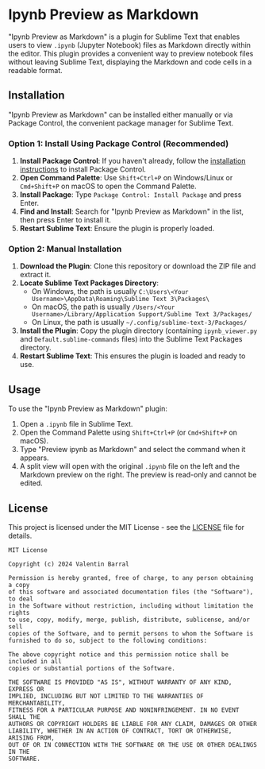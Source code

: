 
# Ipynb Preview as Markdown

"Ipynb Preview as Markdown" is a plugin for Sublime Text that enables users to view `.ipynb` (Jupyter Notebook) files as Markdown directly within the editor. This plugin provides a convenient way to preview notebook files without leaving Sublime Text, displaying the Markdown and code cells in a readable format.

## Installation

"Ipynb Preview as Markdown" can be installed either manually or via Package Control, the convenient package manager for Sublime Text.

### Option 1: Install Using Package Control (Recommended)

1. **Install Package Control**: If you haven't already, follow the [installation instructions](https://packagecontrol.io/installation) to install Package Control.
2. **Open Command Palette**: Use `Shift+Ctrl+P` on Windows/Linux or `Cmd+Shift+P` on macOS to open the Command Palette.
3. **Install Package**: Type `Package Control: Install Package` and press Enter.
4. **Find and Install**: Search for "Ipynb Preview as Markdown" in the list, then press Enter to install it.
5. **Restart Sublime Text**: Ensure the plugin is properly loaded.

### Option 2: Manual Installation

1. **Download the Plugin**: Clone this repository or download the ZIP file and extract it.
2. **Locate Sublime Text Packages Directory**:
    - On Windows, the path is usually `C:\Users\<Your Username>\AppData\Roaming\Sublime Text 3\Packages\`
    - On macOS, the path is usually `/Users/<Your Username>/Library/Application Support/Sublime Text 3/Packages/`
    - On Linux, the path is usually `~/.config/sublime-text-3/Packages/`
3. **Install the Plugin**: Copy the plugin directory (containing `ipynb_viewer.py` and `Default.sublime-commands` files) into the Sublime Text Packages directory.
4. **Restart Sublime Text**: This ensures the plugin is loaded and ready to use.

## Usage

To use the "Ipynb Preview as Markdown" plugin:

1. Open a `.ipynb` file in Sublime Text.
2. Open the Command Palette using `Shift+Ctrl+P` (or `Cmd+Shift+P` on macOS).
3. Type "Preview ipynb as Markdown" and select the command when it appears.
4. A split view will open with the original `.ipynb` file on the left and the Markdown preview on the right. The preview is read-only and cannot be edited.

## License

This project is licensed under the MIT License - see the [LICENSE](LICENSE) file for details.

```text
MIT License

Copyright (c) 2024 Valentin Barral

Permission is hereby granted, free of charge, to any person obtaining a copy
of this software and associated documentation files (the "Software"), to deal
in the Software without restriction, including without limitation the rights
to use, copy, modify, merge, publish, distribute, sublicense, and/or sell
copies of the Software, and to permit persons to whom the Software is
furnished to do so, subject to the following conditions:

The above copyright notice and this permission notice shall be included in all
copies or substantial portions of the Software.

THE SOFTWARE IS PROVIDED "AS IS", WITHOUT WARRANTY OF ANY KIND, EXPRESS OR
IMPLIED, INCLUDING BUT NOT LIMITED TO THE WARRANTIES OF MERCHANTABILITY,
FITNESS FOR A PARTICULAR PURPOSE AND NONINFRINGEMENT. IN NO EVENT SHALL THE
AUTHORS OR COPYRIGHT HOLDERS BE LIABLE FOR ANY CLAIM, DAMAGES OR OTHER
LIABILITY, WHETHER IN AN ACTION OF CONTRACT, TORT OR OTHERWISE, ARISING FROM,
OUT OF OR IN CONNECTION WITH THE SOFTWARE OR THE USE OR OTHER DEALINGS IN THE
SOFTWARE.
```
